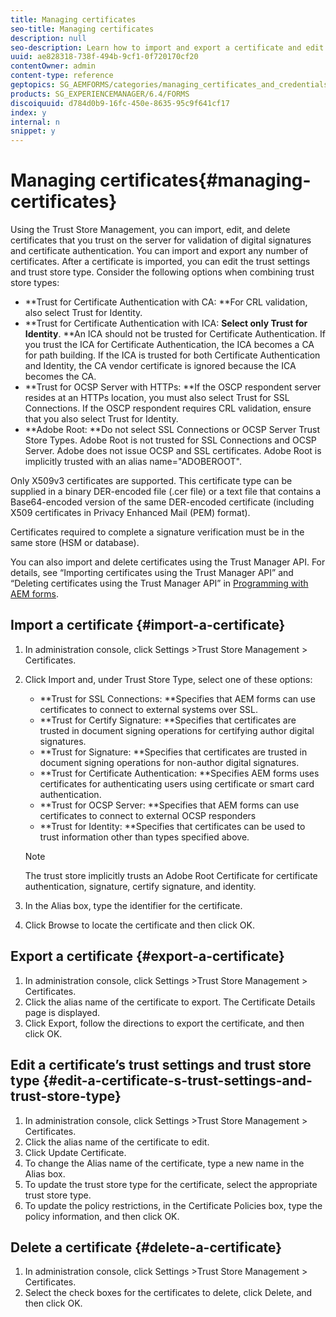 ```yaml
---
title: Managing certificates
seo-title: Managing certificates
description: null
seo-description: Learn how to import and export a certificate and edit its trust settings.
uuid: ae828318-738f-494b-9cf1-0f720170cf20
contentOwner: admin
content-type: reference
geptopics: SG_AEMFORMS/categories/managing_certificates_and_credentials
products: SG_EXPERIENCEMANAGER/6.4/FORMS
discoiquuid: d784d0b9-16fc-450e-8635-95c9f641cf17
index: y
internal: n
snippet: y
---
```


# Managing certificates{#managing-certificates}

Using the Trust Store Management, you can import, edit, and delete certificates that you trust on the server for validation of digital signatures and certificate authentication. You can import and export any number of certificates. After a certificate is imported, you can edit the trust settings and trust store type. Consider the following options when combining trust store types:

* **Trust for Certificate Authentication with CA: **For CRL validation, also select Trust for Identity.
* **Trust for Certificate Authentication with ICA: **Select only Trust for Identity**. **An ICA should not be trusted for Certificate Authentication. If you trust the ICA for Certificate Authentication, the ICA becomes a CA for path building. If the ICA is trusted for both Certificate Authentication and Identity, the CA vendor certificate is ignored because the ICA becomes the CA.
* **Trust for OCSP Server with HTTPs: **If the OSCP respondent server resides at an HTTPs location, you must also select Trust for SSL Connections. If the OSCP respondent requires CRL validation, ensure that you also select Trust for Identity.
* **Adobe Root: **Do not select SSL Connections or OCSP Server Trust Store Types. Adobe Root is not trusted for SSL Connections and OCSP Server. Adobe does not issue OCSP and SSL certificates. Adobe Root is implicitly trusted with an alias name="ADOBEROOT".

Only X509v3 certificates are supported. This certificate type can be supplied in a binary DER-encoded file (.cer file) or a text file that contains a Base64-encoded version of the same DER-encoded certificate (including X509 certificates in Privacy Enhanced Mail (PEM) format).

Certificates required to complete a signature verification must be in the same store (HSM or database).

You can also import and delete certificates using the Trust Manager API. For details, see “Importing certificates using the Trust Manager API” and “Deleting certificates using the Trust Manager API” in [Programming with AEM forms](http://www.adobe.com/go/learn_aemforms_programming_63).

## Import a certificate {#import-a-certificate}

1. In administration console, click Settings &gt;Trust Store Management &gt; Certificates.
1. Click Import and, under Trust Store Type, select one of these options:

    * **Trust for SSL Connections: **Specifies that AEM forms can use certificates to connect to external systems over SSL. 
    * **Trust for Certify Signature: **Specifies that certificates are trusted in document signing operations for certifying author digital signatures. 
    * **Trust for Signature: **Specifies that certificates are trusted in document signing operations for non-author digital signatures. 
    * **Trust for Certificate Authentication: **Specifies AEM forms uses certificates for authenticating users using certificate or smart card authentication.
    * **Trust for OCSP Server: **Specifies that AEM forms can use certificates to connect to external OCSP responders
    * **Trust for Identity: **Specifies that certificates can be used to trust information other than types specified above.

   >[!NOTE]
   >
   >The trust store implicitly trusts an Adobe Root Certificate for certificate authentication, signature, certify signature, and identity.

1. In the Alias box, type the identifier for the certificate.
1. Click Browse to locate the certificate and then click OK.

## Export a certificate {#export-a-certificate}

1. In administration console, click Settings &gt;Trust Store Management &gt; Certificates. 
1. Click the alias name of the certificate to export. The Certificate Details page is displayed.
1. Click Export, follow the directions to export the certificate, and then click OK.

## Edit a certificate’s trust settings and trust store type {#edit-a-certificate-s-trust-settings-and-trust-store-type}

1. In administration console, click Settings &gt;Trust Store Management &gt; Certificates. 
1. Click the alias name of the certificate to edit.
1. Click Update Certificate.
1. To change the Alias name of the certificate, type a new name in the Alias box.
1. To update the trust store type for the certificate, select the appropriate trust store type.
1. To update the policy restrictions, in the Certificate Policies box, type the policy information, and then click OK.

## Delete a certificate {#delete-a-certificate}

1. In administration console, click Settings &gt;Trust Store Management &gt; Certificates.
1. Select the check boxes for the certificates to delete, click Delete, and then click OK.


